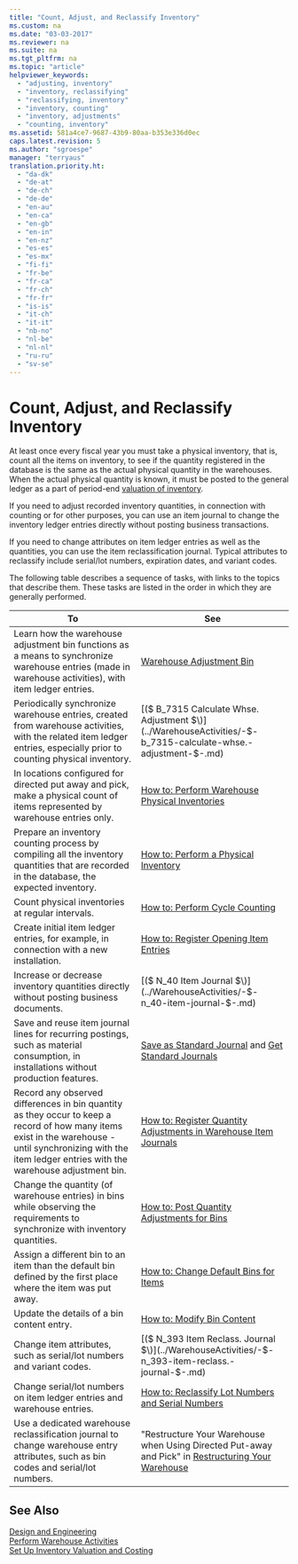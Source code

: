 ```yaml
---
title: "Count, Adjust, and Reclassify Inventory"
ms.custom: na
ms.date: "03-03-2017"
ms.reviewer: na
ms.suite: na
ms.tgt_pltfrm: na
ms.topic: "article"
helpviewer_keywords: 
  - "adjusting, inventory"
  - "inventory, reclassifying"
  - "reclassifying, inventory"
  - "inventory, counting"
  - "inventory, adjustments"
  - "counting, inventory"
ms.assetid: 581a4ce7-9687-43b9-80aa-b353e336d0ec
caps.latest.revision: 5
ms.author: "sgroespe"
manager: "terryaus"
translation.priority.ht: 
  - "da-dk"
  - "de-at"
  - "de-ch"
  - "de-de"
  - "en-au"
  - "en-ca"
  - "en-gb"
  - "en-in"
  - "en-nz"
  - "es-es"
  - "es-mx"
  - "fi-fi"
  - "fr-be"
  - "fr-ca"
  - "fr-ch"
  - "fr-fr"
  - "is-is"
  - "it-ch"
  - "it-it"
  - "nb-no"
  - "nl-be"
  - "nl-nl"
  - "ru-ru"
  - "sv-se"
---
```

# Count, Adjust, and Reclassify Inventory
At least once every fiscal year you must take a physical inventory, that is, count all the items on inventory, to see if the quantity registered in the database is the same as the actual physical quantity in the warehouses. When the actual physical quantity is known, it must be posted to the general ledger as a part of period\-end [valuation of inventory](../Finance/report-costs-and-reconcile-with-the-general-ledger.md).  
  
 If you need to adjust recorded inventory quantities, in connection with counting or for other purposes, you can use an item journal to change the inventory ledger entries directly without posting business transactions.  
  
 If you need to change attributes on item ledger entries as well as the quantities, you can use the item reclassification journal. Typical attributes to reclassify include serial\/lot numbers, expiration dates, and variant codes.  
  
 The following table describes a sequence of tasks, with links to the topics that describe them. These tasks are listed in the order in which they are generally performed.  
  
|**To**|**See**|  
|------------|-------------|  
|Learn how the warehouse adjustment bin functions as a means to synchronize warehouse entries \(made in warehouse activities\), with item ledger entries.|[Warehouse Adjustment Bin](../WarehouseActivities/warehouse-adjustment-bin.md)|  
|Periodically synchronize warehouse entries, created from warehouse activities, with the related item ledger entries, especially prior to counting physical inventory.|[\($ B\_7315 Calculate Whse. Adjustment $\)](../WarehouseActivities/-$-b_7315-calculate-whse.-adjustment-$-.md)|  
|In locations configured for directed put away and pick, make a physical count of items represented by warehouse entries only.|[How to: Perform Warehouse Physical Inventories](../WarehouseActivities/how-to-perform-warehouse-physical-inventories.md)|  
|Prepare an inventory counting process by compiling all the inventory quantities that are recorded in the database, the expected inventory.|[How to: Perform a Physical Inventory](../DesignAndEngineering/how-to-perform-a-physical-inventory.md)|  
|Count physical inventories at regular intervals.|[How to: Perform Cycle Counting](../WarehouseActivities/how-to-perform-cycle-counting.md)|  
|Create initial item ledger entries, for example, in connection with a new installation.|[How to: Register Opening Item Entries](../DesignAndEngineering/how-to-register-opening-item-entries.md)|  
|Increase or decrease inventory quantities directly without posting business documents.|[\($ N\_40 Item Journal $\)](../WarehouseActivities/-$-n_40-item-journal-$-.md)|  
|Save and reuse item journal lines for recurring postings, such as material consumption, in installations without production features.|[Save as Standard Journal](../Finance/how-to-save-standard-journals.md) and [Get Standard Journals](../DesignAndEngineering/how-to-reuse-standard-journals.md)|  
|Record any observed differences in bin quantity as they occur to keep a record of how many items exist in the warehouse \- until synchronizing with the item ledger entries with the warehouse adjustment bin.|[How to: Register Quantity Adjustments in Warehouse Item Journals](../WarehouseActivities/how-to-register-quantity-adjustments-in-warehouse-item-journals.md)|  
|Change the quantity \(of warehouse entries\) in bins while observing the requirements to synchronize with inventory quantities.|[How to: Post Quantity Adjustments for Bins](../WarehouseActivities/how-to-post-quantity-adjustments-for-bins.md)|  
|Assign a different bin to an item than the default bin defined by the first place where the item was put away.|[How to: Change Default Bins for Items](../WarehouseActivities/how-to-change-default-bins-for-items.md)|  
|Update the details of a bin content entry.|[How to: Modify Bin Content](../WarehouseActivities/how-to-modify-bin-content.md)|  
|Change item attributes, such as serial\/lot numbers and variant codes.|[\($ N\_393 Item Reclass. Journal $\)](../WarehouseActivities/-$-n_393-item-reclass.-journal-$-.md)|  
|Change serial\/lot numbers on item ledger entries and warehouse entries.|[How to: Reclassify Lot Numbers and Serial Numbers](../DesignAndEngineering/how-to-reclassify-lot-numbers-and-serial-numbers.md)|  
|Use a dedicated warehouse reclassification journal to change warehouse entry attributes, such as bin codes and serial\/lot numbers.|"Restructure Your Warehouse when Using Directed Put\-away and Pick" in [Restructuring Your Warehouse](../WarehouseActivities/how-to-restructure-warehouses.md)|  
  
## See Also  
 [Design and Engineering](../DesignAndEngineering/design-and-engineering.md)   
 [Perform Warehouse Activities](../WarehouseActivities/perform-warehouse-activities.md)   
 [Set Up Inventory Valuation and Costing](../Finance/set-up-inventory-valuation-and-costing.md)